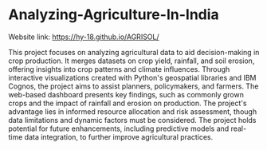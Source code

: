 # Analyzing-Agriculture-In-India

Website link: https://hy-18.github.io/AGRISOL/

This project focuses on analyzing agricultural data to aid decision-making in crop production. It merges datasets on crop yield, rainfall, and soil erosion, offering insights into crop patterns and climate influences. Through interactive visualizations created with Python's geospatial libraries and IBM Cognos, the project aims to assist planners, policymakers, and farmers. The web-based dashboard presents key findings, such as commonly grown crops and the impact of rainfall and erosion on production. The project's advantage lies in informed resource allocation and risk assessment, though data limitations and dynamic factors must be considered. The project holds potential for future enhancements, including predictive models and real-time data integration, to further improve agricultural practices.
